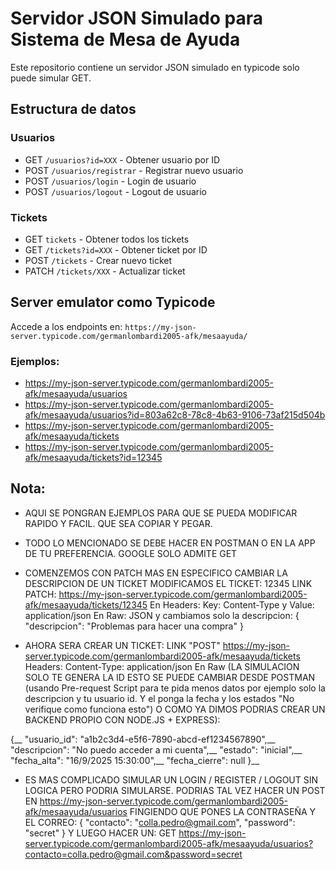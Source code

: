 # Servidor JSON Simulado para Sistema de Mesa de Ayuda

Este repositorio contiene un servidor JSON simulado en typicode solo puede simular GET.

## Estructura de datos

### Usuarios

- GET `/usuarios?id=XXX` - Obtener usuario por ID
- POST `/usuarios/registrar` - Registrar nuevo usuario 
- POST `/usuarios/login` - Login de usuario 
- POST `/usuarios/logout` - Logout de usuario 

### Tickets
- GET `tickets` - Obtener todos los tickets
- GET `/tickets?id=XXX` - Obtener ticket por ID
- POST `/tickets` - Crear nuevo ticket
- PATCH `/tickets/XXX` - Actualizar ticket 

## Server emulator como Typicode

Accede a los endpoints en:
`https://my-json-server.typicode.com/germanlombardi2005-afk/mesaayuda/`

### Ejemplos:
- https://my-json-server.typicode.com/germanlombardi2005-afk/mesaayuda/usuarios
- https://my-json-server.typicode.com/germanlombardi2005-afk/mesaayuda/usuarios?id=803a62c8-78c8-4b63-9106-73af215d504b
- https://my-json-server.typicode.com/germanlombardi2005-afk/mesaayuda/tickets
- https://my-json-server.typicode.com/germanlombardi2005-afk/mesaayuda/tickets?id=12345

## Nota:
- AQUI SE PONGRAN EJEMPLOS PARA QUE SE PUEDA MODIFICAR RAPIDO Y FACIL. QUE SEA COPIAR Y PEGAR.
- TODO LO MENCIONADO SE DEBE HACER EN POSTMAN O EN LA APP DE TU PREFERENCIA. GOOGLE SOLO ADMITE GET
- COMENZEMOS CON PATCH MAS EN ESPECIFICO CAMBIAR LA DESCRIPCION DE UN TICKET
MODIFICAMOS EL TICKET: 12345
LINK PATCH: https://my-json-server.typicode.com/germanlombardi2005-afk/mesaayuda/tickets/12345
En Headers: Key: Content-Type y Value: application/json
En Raw: JSON y cambiamos solo la descripcion:
{
  "descripcion": "Problemas para hacer una compra"
}

- AHORA SERA CREAR UN TICKET:
LINK "POST" https://my-json-server.typicode.com/germanlombardi2005-afk/mesaayuda/tickets
Headers: Content-Type: application/json
En Raw (LA SIMULACION SOLO TE GENERA LA ID ESTO SE PUEDE CAMBIAR DESDE POSTMAN (usando Pre-request Script para te pida menos datos por ejemplo solo la descripcion y tu usuario id. Y el ponga la fecha y los estados "No verifique como funciona esto") O COMO YA DIMOS PODRIAS CREAR UN BACKEND PROPIO CON NODE.JS + EXPRESS):

{__
  "usuario_id": "a1b2c3d4-e5f6-7890-abcd-ef1234567890",__
  "descripcion": "No puedo acceder a mi cuenta",__
  "estado": "inicial",__
  "fecha_alta": "16/9/2025 15:30:00",__
  "fecha_cierre": null
}__

- ES MAS COMPLICADO SIMULAR UN LOGIN / REGISTER / LOGOUT SIN LOGICA PERO PODRIA SIMULARSE.
PODRIAS TAL VEZ HACER UN POST EN https://my-json-server.typicode.com/germanlombardi2005-afk/mesaayuda/usuarios FINGIENDO QUE PONES LA CONTRASEÑA Y EL CORREO:
{
  "contacto": "colla.pedro@gmail.com",
  "password": "secret"
}
Y LUEGO HACER UN: 
GET https://my-json-server.typicode.com/germanlombardi2005-afk/mesaayuda/usuarios?contacto=colla.pedro@gmail.com&password=secret